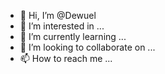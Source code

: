 - 👋 Hi, I’m @Dewuel
- 👀 I’m interested in ...
- 🌱 I’m currently learning ...
- 💞️ I’m looking to collaborate on ...
- 📫 How to reach me ...

<!---
Dewuel/Dewuel is a ✨ special ✨ repository because its `README.md` (this file) appears on your GitHub profile.
You can click the Preview link to take a look at your changes.
--->

